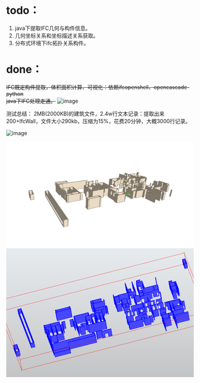 # todo：
1. java下提取IFC几何与构件信息。
2. 几何坐标关系和坐标描述关系获取。
3. 分布式环境下ifc拓扑关系构件。
# done：
~~IFC既定构件提取，体积面积计算、可视化：依赖ifcopenshell、opencascade-python~~  
~~java下IFC处理走通。~~
![image](https://github.com/deliciousteas/IFC_info_extraction/assets/107855849/d327ca70-f99c-404d-bc43-a0b1b65e88d9)

测试总结：
2MB(2000KB)的建筑文件，2.4w行文本记录：提取出来200+IfcWall，文件大小290kb，压缩为15%，花费20分钟，大概3000行记录。

![image](https://github.com/deliciousteas/IFC_info_extraction/assets/107855849/6dfb11a4-3195-426c-b24e-6c9d2dfa7bb5)

![img.png](img.png)
![img_1.png](img_1.png)
